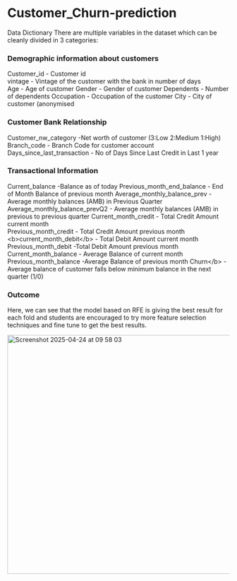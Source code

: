 # Customer_Churn-prediction
Data Dictionary  There are multiple variables in the dataset which can be cleanly divided in 3 categories:  

### Demographic information about customers  
Customer_id         - Customer id  
vintage             - Vintage of the customer with the bank in number of days\
Age                 - Age of customer
Gender              - Gender of customer
Dependents          - Number of dependents
Occupation                            - Occupation of the customer
City                                - City of customer (anonymised
### Customer Bank Relationship 
Customer_nw_category                -Net worth of customer (3:Low 2:Medium 1:High)  
Branch_code                         - Branch Code for customer account  
Days_since_last_transaction         - No of Days Since Last Credit in Last 1 year
### Transactional Information  
Current_balance                   -Balance as of today
Previous_month_end_balance        - End of Month Balance of previous month
Average_monthly_balance_prev      - Average monthly balances (AMB) in Previous Quarter
Average_monthly_balance_prevQ2    - Average monthly balances (AMB) in previous to previous quarter 
Current_month_credit              - Total Credit Amount current month  
Previous_month_credit             - Total Credit Amount previous month  &lt;b>current_month_debit&lt;/b> - Total Debit Amount current month  
Previous_month_debit              -Total Debit Amount previous month  
Current_month_balance             - Average Balance of current month 
Previous_month_balance            -Average Balance of previous month 
Churn&lt;/b>                      - Average balance of customer falls below minimum balance in the next quarter (1/0)

### Outcome 
Here, we can see that the model based on RFE is giving the best result for each fold and students are encouraged to try more feature selection techniques and fine tune to get the best results.



<img width="541" alt="Screenshot 2025-04-24 at 09 58 03" src="https://github.com/user-attachments/assets/0a53e32b-eba2-4311-ba0f-6fd0a08b1d27" />



